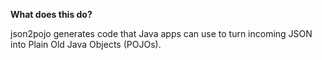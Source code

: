 **What does this do?**

json2pojo generates code that Java apps can use to turn incoming JSON into Plain Old Java Objects (POJOs).
